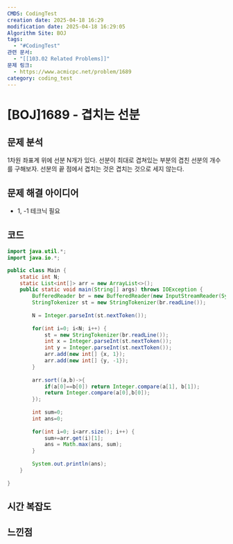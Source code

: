 ```yaml
---
CMDS: CodingTest
creation date: 2025-04-18 16:29
modification date: 2025-04-18 16:29:05
Algorithm Site: BOJ
tags:
  - "#CodingTest"
관련 문서:
  - "[[103.02 Related Problems]]"
문제 링크:
  - https://www.acmicpc.net/problem/1689
category: coding_test
---
```


# \[BOJ]1689 - 겹치는 선분

## 문제 분석

1차원 좌표계 위에 선분 N개가 있다. 선분이 최대로 겹쳐있는 부분의 겹친 선분의 개수를 구해보자. 선분의 끝 점에서 겹치는 것은 겹치는 것으로 세지 않는다.

## 문제 해결 아이디어
- 1, -1 테크닉 필요

## 코드
```java
import java.util.*;
import java.io.*;

public class Main {
    static int N;
    static List<int[]> arr = new ArrayList<>();
	public static void main(String[] args) throws IOException {
		BufferedReader br = new BufferedReader(new InputStreamReader(System.in));
		StringTokenizer st = new StringTokenizer(br.readLine());
		
		N = Integer.parseInt(st.nextToken());
		
		for(int i=0; i<N; i++) {
            st = new StringTokenizer(br.readLine());
            int x = Integer.parseInt(st.nextToken());
            int y = Integer.parseInt(st.nextToken());
            arr.add(new int[] {x, 1});
            arr.add(new int[] {y, -1});
        }
        
        arr.sort((a,b)->{
            if(a[0]==b[0]) return Integer.compare(a[1], b[1]);
            return Integer.compare(a[0],b[0]);
        });
        
        int sum=0;
        int ans=0;
        
        for(int i=0; i<arr.size(); i++) {
            sum+=arr.get(i)[1];
            ans = Math.max(ans, sum);
        }
        
        System.out.println(ans);
	}
	
}

```

## 시간 복잡도


## 느낀점